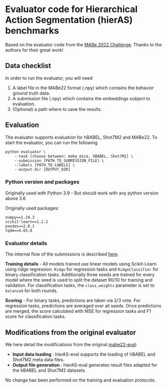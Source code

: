# Evaluator code for Hierarchical Action Segmentation (hierAS) benchmarks

Based on the evaluator code from the [MABe 2022 Challenge](https://www.aicrowd.com/challenges/multi-agent-behavior-challenge-2022). Thanks to the authors for their great work!

## Data checklist
In order to run the evaluator, you will need
1. A label file in the MABe22 format (.npy) which contains the behavior ground truth data.
2. A submission file (.npy) which contains the embeddings subject to evaluation.
3. (Optional) a path where to save the results.

## Evaluation

The evaluator supports evaluation for hBABEL, Shot7M2 and MABe22. To start the evaluator, you can run the following
```
python evaluator \
    --task [choose between: mabe_mice, hBABEL, Shot7M2] \
    --submission [PATH_TO_SUBMISSION_FILE] \
    --labels [PATH_TO_LABELS] \
    --output-dir [OUTPUT_DIR]
```

### Python version and packages

Originally used with Python 3.9 - But should work with any python version above 3.6

Originally used packages:
```
numpy==1.24.3
scikit-learn==1.2.2
pandas==2.0.1
tqdm==4.65.0
```

### Evaluator details

The internal flow of the submissions is described [here](https://www.aicrowd.com/challenges/multi-agent-behavior-challenge-2022#submission).

**Training details** - All models trained use linear models using Scikit-Learn using ridge regression. `Ridge` for regression tasks and `RidgeClassifier` for binary classification tasks. Additionally three seeds are trained for every model where the seed is used to split the dataset 90/10 for training and validation. For classification tasks, the `class_weights` parameter is set to `balanced` for both rounds.

**Scoring** - For binary tasks, predictions are taken via 2/3 vote. For regression tasks, predictions are averaged over all seeds. Once predictions are merged, the score calculated with MSE for regression tasks and F1 score for classification tasks.

## Modifications from the original evaluator
We here detail the modifications from the original [mabe22-eval](https://www.aicrowd.com/challenges/multi-agent-behavior-challenge-2022):

* **Input data loading** : hierAS-eval supports the loading of hBABEL and Shot7M2 meta data files.
* **Output file generation** : hierAS-eval generates result files adapted for the hBABEL and Shot7M2 datasets.

No change has been performed on the training and evaluation protocols.
